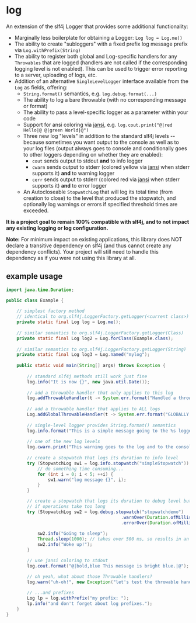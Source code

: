 # log

An extension of the slf4j Logger that provides some additional functionality:

  * Marginally less boilerplate for obtaining a Logger:  `Log log = Log.me()`
  * The ability to create "subloggers" with a fixed prefix log message prefix via `Log.withPrefix(String)`
  * The ability to register both global and Log-specific handlers for any `Throwables` that are logged (handlers are not called if the corresponding logging level is not enabled).  This can be used to trigger error reporting to a server, uploading of logs, etc.
  * Addition of an alternative `SingleLevelLogger` interface available from the `Log` as fields, offering:
    * `String.format()` semantics, e.g. `log.debug.format(...)`
    * The ability to log a bare throwable (with no corresponding message or format)
    * The ability to pass a level-specific logger as a parameter within your code
    * Support for ansi coloring via [jansi](http://fusesource.github.io/jansi/), e.g. `log.cout.print("@|red Hello|@ @|green World|@")`
    * Three new log "levels" in addition to the standard slf4j levels -- because sometimes you want output to the console as well as to your log files (output always goes to console and conditionally goes to other loggers depending on whether they are enabled):
      * `cout` sends output to stdout **and** to info logger
      * `cwarn` sends output to stderr (colored yellow via [jansi](http://fusesource.github.io/jansi/) when stderr supports it) **and** to warning logger
      * `cerr` sends output to stderr (colored red via [jansi](http://fusesource.github.io/jansi/) when stderr supports it) **and** to error logger
    * An Autocloseable `StopwatchLog` that will log its total time (from creation to close) to the level that produced the stopwatch, and optionally log warnings or errors if specified threshold times are exceeded.
      
**It is a project goal to remain 100% compatible with slf4j, and to not impact any existing logging or log configuration.**

**Note:** For minimum impact on existing applications, this library does NOT declare a transitive dependency on slf4j (and thus cannot create any dependency conflicts).  Your project will still need to handle this dependency as if you were not using this library at all.

example usage
-------------

```java
import java.time.Duration;

public class Example {
    
    // simplest factory method
    // identical to org.slf4j.LoggerFactory.getLogger(<current class>)
    private static final Log log = Log.me();
    
    // similar semantics to org.slf4j.LoggerFactory.getLogger(Class)
    private static final Log log2 = Log.forClass(Example.class);
    
    // similar semantics to org.slf4j.LoggerFactory.getLogger(String)
    private static final Log log3 = Log.named("mylog");
    
    public static void main(String[] args) throws Exception {
        
        // standard slf4j methods still work just fine        
        log.info("It is now {}", new java.util.Date());
        
        // add a throwable handler that only applies to this log
        log.addThrowableHandler(t -> System.err.format("Handled a throwable: %s%n", t.getMessage()));
        
        // add a throwable handler that applies to ALL logs
        Log.addGlobalThrowableHandler(t -> System.err.format("GLOBALLY handled a throwable: %s%n", t.getMessage()));
        
        // single-level logger provides String.format() semantics
        log.info.format("This is a simple message going to the %s logger.", "info");
        
        // one of the new log levels
        log.cwarn.print("This warning goes to the log and to the console with coloring");
        
        // create a stopwatch that logs its duration to info level
        try (StopwatchLog sw1 = log.info.stopwatch("simpleStopwatch")) {
            // do something time consuming...
            for (int i = 0; i < 5; ++i) {
                sw1.warn("log message {}", i);
            }
        }

        // create a stopwatch that logs its duration to debug level but will auto-warn or auto-error
        // if operations take too long
        try (StopwatchLog sw2 = log.debug.stopwatch("stopwatchdemo")
                                            .warnOver(Duration.ofMillis(250))
                                            .errorOver(Duration.ofMillis(500))) {
            
            sw2.info("Going to sleep");
            Thread.sleep(1000); // takes over 500 ms, so results in an error log
            sw2.info("Woke up!");
        }

        // use jansi coloring to stdout
        log.cout.format("@|bold,blue This message is bright blue.|@");

        // oh yeah, what about those Throwable handlers?
        log.warn("uh-oh!", new Exception("let's test the throwable handlers"));
        
        // ...and prefixes
        Log lp = log.withPrefix("my prefix: ");
        lp.info("and don't forget about log prefixes.");
    }
}
```

